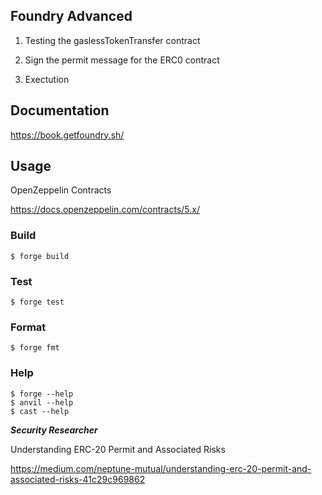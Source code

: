 ## Foundry Advanced

1. Testing the gaslessTokenTransfer contract
   
2. Sign the permit message for the ERC0 contract

3. Exectution 


## Documentation

https://book.getfoundry.sh/

## Usage

OpenZeppelin Contracts

https://docs.openzeppelin.com/contracts/5.x/

### Build

```shell
$ forge build
```

### Test

```shell
$ forge test
```

### Format

```shell
$ forge fmt
```

### Help

```shell
$ forge --help
$ anvil --help
$ cast --help
```

***Security Researcher***

Understanding ERC-20 Permit and Associated Risks

https://medium.com/neptune-mutual/understanding-erc-20-permit-and-associated-risks-41c29c969862


